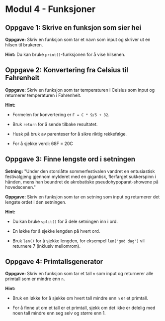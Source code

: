 # Modul 4 - Funksjoner



## Oppgave 1: Skrive en funksjon som sier hei



**Oppgave:** Skriv en funksjon som tar et navn som input og skriver ut en hilsen til brukeren.



**Hint:** Du kan bruke `print()`-funksjonen for å vise hilsenen.



## Oppgave 2: Konvertering fra Celsius til Fahrenheit



**Oppgave:** Skriv en funksjon som tar temperaturen i Celsius som input og returnerer temperaturen i Fahrenheit.



**Hint:**

- Formelen for konvertering er `F = C * 9/5 + 32`.

- Bruk `return` for å sende tilbake resultatet.

- Husk på bruk av parenteser for å sikre riktig rekkefølge.

- For å sjekke verdi: 68F = 20C



## Oppgave 3: Finne lengste ord i setningen



**Setning:** "Under den storslåtte sommerfestivalen vandret en entusiastisk festivalgjeng gjennom mylderet med en gigantisk, flerfarget sukkerspinn i hånden, mens han beundret de akrobatiske pseudohypoparat-showene på hovedscenen."



**Oppgave:** Skriv en funksjon som tar en setning som input og returnerer det lengste ordet i den setningen.



**Hint:**

- Du kan bruke `split()` for å dele setningen inn i ord.

- En løkke for å sjekke lengden på hvert ord.

- Bruk `len()` for å sjekke lengden, for eksempel `len('god dag')` vil returnere 7 (inklusiv mellomrom).



## Oppgave 4: Primtallsgenerator



**Oppgave:** Skriv en funksjon som tar et tall `n` som input og returnerer alle primtall som er mindre enn `n`.



**Hint:**

- Bruk en løkke for å sjekke om hvert tall mindre enn `n` er et primtall.

- For å finne ut om et tall er et primtall, sjekk om det ikke er delelig med noen tall mindre enn seg selv og større enn 1.
